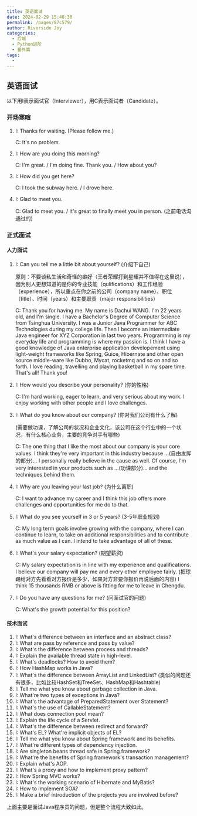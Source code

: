 ```yaml
---
title: 英语面试
date: 2024-02-29 15:48:30
permalink: /pages/87c579/
author: Riverside Joy
categories:
  - 后端
  - Python进阶
  - 番外篇
tags:
  - 
---
```

## 英语面试

以下用I表示面试官（Interviewer），用C表示面试者（Candidate）。

### 开场寒暄

1. I: Thanks for waiting. (Please follow me.)

   C: It's no problem.

2. I: How are you doing this morning?

   C: I'm great. / I'm doing fine. Thank you. / How about you?

3. I: How did you get here?

   C: I took the subway here. / I drove here.

4. I: Glad to meet you.

   C: Glad to meet you. / It's great to finally meet you in person. (之前电话沟通过的)

### 正式面试

#### 人力面试

1. I: Can you tell me a little bit about yourself? (介绍下自己)

   原则：不要谈私生活和奇怪的癖好（王者荣耀打到星耀并不值得在这里说），因为别人更想知道的是你的专业技能（qulifications）和工作经验（experience），所以重点在你之前的公司（company name）、职位（title）、时间（years）和主要职责（major responsibilities）

   C: Thank you for having me. My name is Dachui WANG. I'm 22 years old, and I'm single. I have a Bachelor's Degree of Computer Science from Tsinghua University. I was a Junior Java Programmer for ABC Technologies during my college life. Then I become an intermediate Java engineer for XYZ Corporation in last two years. Programming is my everyday life and programming is where my passion is. I think I have a good knowledge of Java enterprise application developement using light-weight frameworks like Spring, Guice, Hibernate and other open source middle-ware like Dubbo, Mycat, rocketmq and so on and so forth. I love reading, travelling and playing basketball in my spare time. That's all! Thank you!

2. I: How would you describe your personality? (你的性格)

   C: I'm hard working, eager to learn, and very serious about my work. I enjoy working with other people and I love challenges.

3. I: What do you know about our company? (你对我们公司有什么了解)

   (需要做功课，了解公司的状况和企业文化，该公司在这个行业中的一个状况，有什么核心业务，主要的竞争对手有哪些)

   C: The one thing that I like the most about our company is your core values. I think they're very important in this industry because …(自由发挥的部分)... I personally really believe in the cause as well. Of course, I'm very interested in your products such as …(功课部分)… and the techniques behind them.

4. I: Why are you leaving your last job? (为什么离职)

   C: I want to advance my career and I think this job offers more challenges and  opportunities for me do to that.

5. I: What do you see yourself in 3 or 5 years? (3-5年职业规划)

   C: My long term goals involve growing with the company, where I can continue to learn, to take on additional responsibilities and to contribute as much value as I can. I intend to take advantage of all of these.

6. I: What's your salary expectation? (期望薪资)

   C: My salary expectation is in line with my experience and qualifications. I believe our company will pay me and every other employee fairly. (把球踢给对方先看看对方报价是多少，如果对方非要你报价再说后面的内容) I think 15 thousands RMB or above is fitting for me to leave in Chengdu.

7. I: Do you have any questions for me? (问面试官的问题)

   C: What's the growth potential for this position?


#### 技术面试

1. I: What's difference between an interface and an abstract class?
2. I: What are pass by reference and pass by value?
3. I: What's the difference between process and threads?
4. I: Explain the available thread state in high-level.
5. I: What's deadlocks? How to avoid them?
6. I: How HashMap works in Java?
7. I: What's the difference between ArrayList and LinkedList? (类似的问题还有很多，比如比较HashSet和TreeSet、HashMap和Hashtable)
8. I: Tell me what you know about garbage collection in Java.
9. I: What're two types of exceptions in Java?
10. I: What's the advantage of PreparedStatement over Statement?
11. I: What's the use of CallableStatement?
12. I: What does connection pool mean?
13. I: Explain the life cycle of a Servlet.
14. I: What's the difference between redirect and forward?
15. I: What's EL? What're implicit objects of EL?
16. I: Tell me what you know about Spring framework and its benefits.
17. I: What're different types of dependency injection.
18. I: Are singleton beans thread safe in Spring framework?
19. I: What're the benefits of Spring framework's transaction management?
20. I: Explain what's AOP.
21. I: What's a proxy and how to implement proxy pattern?
22. I: How Spring MVC works?
23. I: What's the working scenario of Hibernate and MyBatis?
24. I: How to implement SOA?
25. I: Make a brief introduction of the projects you are involved before?


上面主要是面试Java程序员的问题，但是整个流程大致如此。
